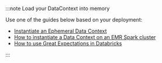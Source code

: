 :::note Load your DataContext into memory

Use one of the guides below based on your deployment:

- [Instantiate an Ephemeral Data Context](/oss/guides/setup/configuring_data_contexts/instantiating_data_contexts/instantiate_data_context.md)
- [How to instantiate a Data Context on an EMR Spark cluster](../../../deployment_patterns/how_to_instantiate_a_data_context_on_an_emr_spark_cluster.md)
- [How to use Great Expectations in Databricks](../../../tutorials/getting_started/how_to_use_great_expectations_in_databricks.md)

:::

